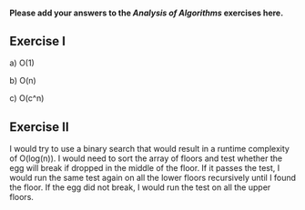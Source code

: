 #### Please add your answers to the **_Analysis of Algorithms_** exercises here.

## Exercise I

a) O(1)

b) O(n)

c) O(c^n)

## Exercise II

I would try to use a binary search that would result in a runtime complexity of O(log(n)). I would need to sort the array of floors and test whether the egg will break if dropped in the middle of the floor. If it passes the test, I would run the same test again on all the lower floors recursively until I found the floor. If the egg did not break, I would run the test on all the upper floors.
